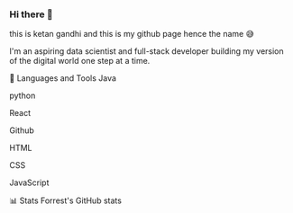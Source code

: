 ### Hi there 👋
this is ketan gandhi and this is my github page 
hence the name 😅

I'm an aspiring data scientist and full-stack developer building my version of the digital world one step at a time. 

🧰 Languages and Tools
Java

python

React

Github

HTML

CSS

JavaScript


📊 Stats
Forrest's GitHub stats



<!--
**ketanspage/ketanspage** is a ✨ _special_ ✨ repository because its `README.md` (this file) appears on your GitHub profile.

Here are some ideas to get you started:

- 🔭 I’m currently working on ...
- 🌱 I’m currently learning ...
- 👯 I’m looking to collaborate on ...
- 🤔 I’m looking for help with ...
- 💬 Ask me about ...
- 📫 How to reach me: ...
- 😄 Pronouns: ...
- ⚡ Fun fact: ...
-->
